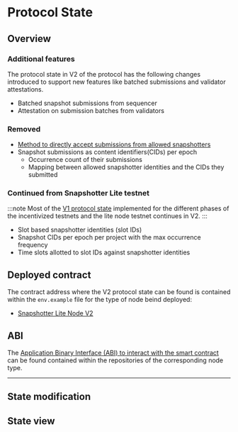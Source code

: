 # Protocol State

## Overview

### Additional features

The protocol state in V2 of the protocol has the following changes introduced to support new features like batched submissions and validator attestations.

* Batched snapshot submissions from sequencer
* Attestation on submission batches from validators

### Removed

* [Method to directly accept submissions from allowed snapshotters](/docs/Protocol/Specifications/protocol-state.md#function-submitsnapshotstring-memory-snapshotcid-uint256-epochid-string-memory-projectid-request-calldata-request-bytes-calldata-signature-public)
* Snapshot submissions as content identifiers(CIDs) per epoch
  * Occurrence count of their submissions
  * Mapping between allowed snapshotter identities and the CIDs they submitted


### Continued from Snapshotter Lite testnet

:::note
Most of the [V1 protocol state](/docs/Protocol/Specifications/protocol-state.md) implemented for the different phases of the incentivized testnets and the lite node testnet continues in V2.
:::

* Slot based snapshotter identities (slot IDs)
* Snapshot CIDs per epoch per project with the max occurrence frequency
* Time slots allotted to slot IDs against snapshotter identities


## Deployed contract

The contract address where the V2 protocol state can be found is contained within the `env.example` file for the type of node beind deployed:

* [Snapshotter Lite Node V2]((https://github.com/PowerLoom/snapshotter-lite-v2/blob/15ce2872ac3cbdce47955b26f84b6c634fbbb6ab/env.example#L7))

## ABI

The [Application Binary Interface (ABI) to interact with the smart contract](https://github.com/PowerLoom/snapshotter-lite-v2/blob/feat/new_proto_bidirectional/snapshotter/static/abis/ProtocolContract.json) can be found contained within the repositories of the corresponding node type.

---

## State modification



## State view

